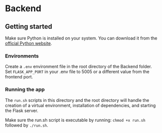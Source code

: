 # Backend

## Getting started
Make sure Python is installed on your system. You can download it from the [official Python website](https://www.python.org/downloads/).

### Environments
Create a `.env` environment file in the root directory of the Backend folder.
Set `FLASK_APP_PORT` in your .env file to 5005 or a different value from the frontend port.

### Running the app
The `run.sh` scripts in this directory and the root directory will handle the creation of a virtual environment, installation of dependencies, and starting the Flask server.

Make sure the run.sh script is executable by running: `chmod +x run.sh` followed by `./run.sh`.
